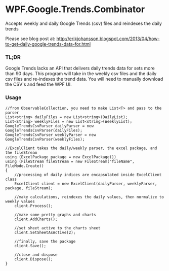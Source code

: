 # WPF.Google.Trends.Combinator
Accepts weekly and daily Google Trends (csv) files and reindexes the daily trends

Please see blog post at: http://erikjohansson.blogspot.com/2013/04/how-to-get-daily-google-trends-data-for.html

### TL;DR

Google Trends lacks an API that delivers daily trends data for sets more than 90 days.  This program will take in the weekly csv files and the daily csv files and re-indexes the trend data.  You will need to manually download the CSV's and feed the WPF UI.

### Usage

    //from ObservableCollection, you need to make List<T> and pass to the parser
    List<string> dailyFiles = new List<string>(DailyList);
    List<string> weeklyFiles = new List<string>(WeeklyList);
    GoogleTrendsCsvParser dailyParser = new GoogleTrendsCsvParser(dailyFiles);
    GoogleTrendsCsvParser weeklyParser = new GoogleTrendsCsvParser(weeklyFiles);

    //ExcelClient takes the daily/weekly parser, the excel package, and the fileStream
    using (ExcelPackage package = new ExcelPackage())
    using (FileStream fileStream = new FileStream("fileName", FileMode.Create))
    {
        //processing of daily indices are encapsulated inside ExcelClient class
        ExcelClient client = new ExcelClient(dailyParser, weeklyParser, package, fileStream);
        
        //make calculations, reindexes the daily values, then normalize to weekly values
        client.Process();
        
        //make some pretty graphs and charts
        client.AddCharts();
        
        //set sheet active to the charts sheet
        client.SetSheetAsActive(2);
        
        //finally, save the package
        client.Save();
        
        //close and dispose
        client.Dispose();
    }
